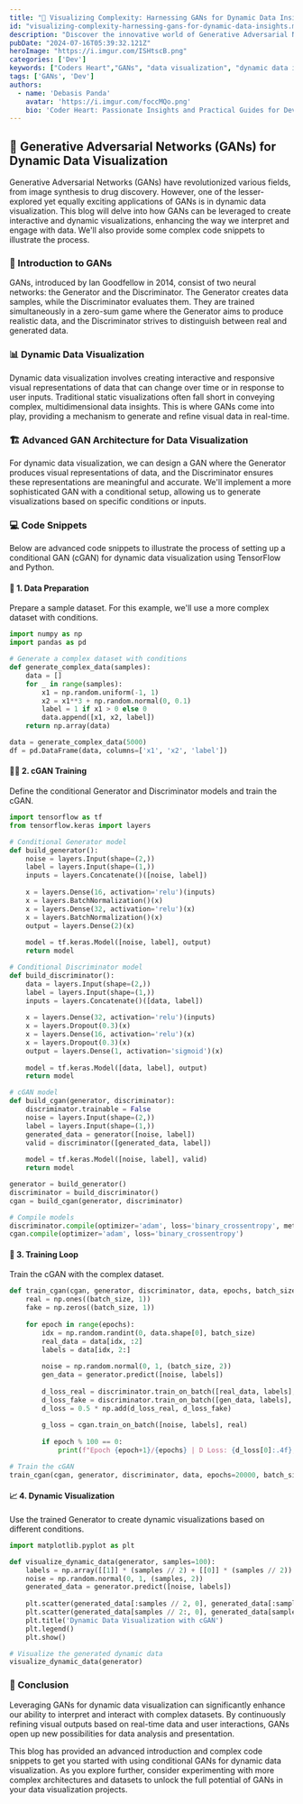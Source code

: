 ```yaml
---
title: "🎨 Visualizing Complexity: Harnessing GANs for Dynamic Data Insights 🌟"
id: "visualizing-complexity-harnessing-gans-for-dynamic-data-insights.md"
description: "Discover the innovative world of Generative Adversarial Networks (GANs) and their application in dynamic data visualization. This blog delves into how GANs can transform static data into interactive and engaging visual insights, making complex data interpretation easier and more intuitive. Learn about advanced GAN architectures, explore detailed code snippets, and unlock new possibilities in data analysis and presentation."
pubDate: "2024-07-16T05:39:32.121Z"
heroImage: "https://i.imgur.com/ISHtscB.png"
categories: ['Dev']
keywords: ["Coders Heart","GANs", "data visualization", "dynamic data insights", "machine learning", "complex data", "artificial intelligence", "generative models", "deep learning", "data science", "visual analytics"]
tags: ['GANs', 'Dev']
authors:
  - name: 'Debasis Panda'
    avatar: 'https://i.imgur.com/foccMQo.png'
    bio: 'Coder Heart: Passionate Insights and Practical Guides for Developers'
---
```


## 🤖 Generative Adversarial Networks (GANs) for Dynamic Data Visualization

Generative Adversarial Networks (GANs) have revolutionized various fields, from image synthesis to drug discovery. However, one of the lesser-explored yet equally exciting applications of GANs is in dynamic data visualization. This blog will delve into how GANs can be leveraged to create interactive and dynamic visualizations, enhancing the way we interpret and engage with data. We'll also provide some complex code snippets to illustrate the process.

### 🧠 Introduction to GANs

GANs, introduced by Ian Goodfellow in 2014, consist of two neural networks: the Generator and the Discriminator. The Generator creates data samples, while the Discriminator evaluates them. They are trained simultaneously in a zero-sum game where the Generator aims to produce realistic data, and the Discriminator strives to distinguish between real and generated data.

### 📊 Dynamic Data Visualization

Dynamic data visualization involves creating interactive and responsive visual representations of data that can change over time or in response to user inputs. Traditional static visualizations often fall short in conveying complex, multidimensional data insights. This is where GANs come into play, providing a mechanism to generate and refine visual data in real-time.

### 🏗️ Advanced GAN Architecture for Data Visualization

For dynamic data visualization, we can design a GAN where the Generator produces visual representations of data, and the Discriminator ensures these representations are meaningful and accurate. We'll implement a more sophisticated GAN with a conditional setup, allowing us to generate visualizations based on specific conditions or inputs.

### 💻 Code Snippets

Below are advanced code snippets to illustrate the process of setting up a conditional GAN (cGAN) for dynamic data visualization using TensorFlow and Python.

#### 📂 1. Data Preparation

Prepare a sample dataset. For this example, we'll use a more complex dataset with conditions.

```python
import numpy as np
import pandas as pd

# Generate a complex dataset with conditions
def generate_complex_data(samples):
    data = []
    for _ in range(samples):
        x1 = np.random.uniform(-1, 1)
        x2 = x1**3 + np.random.normal(0, 0.1)
        label = 1 if x1 > 0 else 0
        data.append([x1, x2, label])
    return np.array(data)

data = generate_complex_data(5000)
df = pd.DataFrame(data, columns=['x1', 'x2', 'label'])
```

#### 🏋️‍♂️ 2. cGAN Training

Define the conditional Generator and Discriminator models and train the cGAN.

```python
import tensorflow as tf
from tensorflow.keras import layers

# Conditional Generator model
def build_generator():
    noise = layers.Input(shape=(2,))
    label = layers.Input(shape=(1,))
    inputs = layers.Concatenate()([noise, label])
    
    x = layers.Dense(16, activation='relu')(inputs)
    x = layers.BatchNormalization()(x)
    x = layers.Dense(32, activation='relu')(x)
    x = layers.BatchNormalization()(x)
    output = layers.Dense(2)(x)
    
    model = tf.keras.Model([noise, label], output)
    return model

# Conditional Discriminator model
def build_discriminator():
    data = layers.Input(shape=(2,))
    label = layers.Input(shape=(1,))
    inputs = layers.Concatenate()([data, label])
    
    x = layers.Dense(32, activation='relu')(inputs)
    x = layers.Dropout(0.3)(x)
    x = layers.Dense(16, activation='relu')(x)
    x = layers.Dropout(0.3)(x)
    output = layers.Dense(1, activation='sigmoid')(x)
    
    model = tf.keras.Model([data, label], output)
    return model

# cGAN model
def build_cgan(generator, discriminator):
    discriminator.trainable = False
    noise = layers.Input(shape=(2,))
    label = layers.Input(shape=(1,))
    generated_data = generator([noise, label])
    valid = discriminator([generated_data, label])
    
    model = tf.keras.Model([noise, label], valid)
    return model

generator = build_generator()
discriminator = build_discriminator()
cgan = build_cgan(generator, discriminator)

# Compile models
discriminator.compile(optimizer='adam', loss='binary_crossentropy', metrics=['accuracy'])
cgan.compile(optimizer='adam', loss='binary_crossentropy')
```

#### 🔄 3. Training Loop

Train the cGAN with the complex dataset.

```python
def train_cgan(cgan, generator, discriminator, data, epochs, batch_size):
    real = np.ones((batch_size, 1))
    fake = np.zeros((batch_size, 1))
    
    for epoch in range(epochs):
        idx = np.random.randint(0, data.shape[0], batch_size)
        real_data = data[idx, :2]
        labels = data[idx, 2:]
        
        noise = np.random.normal(0, 1, (batch_size, 2))
        gen_data = generator.predict([noise, labels])
        
        d_loss_real = discriminator.train_on_batch([real_data, labels], real)
        d_loss_fake = discriminator.train_on_batch([gen_data, labels], fake)
        d_loss = 0.5 * np.add(d_loss_real, d_loss_fake)
        
        g_loss = cgan.train_on_batch([noise, labels], real)
        
        if epoch % 100 == 0:
            print(f"Epoch {epoch+1}/{epochs} | D Loss: {d_loss[0]:.4f}, Acc: {d_loss[1]*100:.2f}% | G Loss: {g_loss:.4f}")

# Train the cGAN
train_cgan(cgan, generator, discriminator, data, epochs=20000, batch_size=64)
```

#### 📈 4. Dynamic Visualization

Use the trained Generator to create dynamic visualizations based on different conditions.

```python
import matplotlib.pyplot as plt

def visualize_dynamic_data(generator, samples=100):
    labels = np.array([[1]] * (samples // 2) + [[0]] * (samples // 2))
    noise = np.random.normal(0, 1, (samples, 2))
    generated_data = generator.predict([noise, labels])
    
    plt.scatter(generated_data[:samples // 2, 0], generated_data[:samples // 2, 1], color='blue', label='Label 1')
    plt.scatter(generated_data[samples // 2:, 0], generated_data[samples // 2:, 1], color='red', label='Label 0')
    plt.title('Dynamic Data Visualization with cGAN')
    plt.legend()
    plt.show()

# Visualize the generated dynamic data
visualize_dynamic_data(generator)
```

### 🏁 Conclusion

Leveraging GANs for dynamic data visualization can significantly enhance our ability to interpret and interact with complex datasets. By continuously refining visual outputs based on real-time data and user interactions, GANs open up new possibilities for data analysis and presentation.

This blog has provided an advanced introduction and complex code snippets to get you started with using conditional GANs for dynamic data visualization. As you explore further, consider experimenting with more complex architectures and datasets to unlock the full potential of GANs in your data visualization projects.

